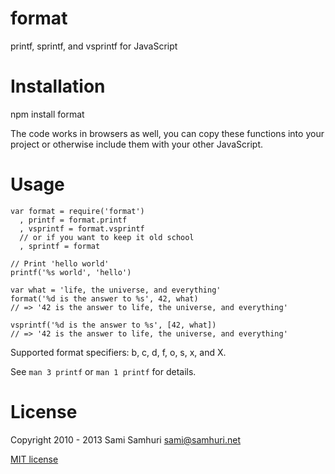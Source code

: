 format
======

printf, sprintf, and vsprintf for JavaScript


Installation
============

npm install format

The code works in browsers as well, you can copy these functions into your project
or otherwise include them with your other JavaScript.

Usage
=====

    var format = require('format')
      , printf = format.printf
      , vsprintf = format.vsprintf
      // or if you want to keep it old school
      , sprintf = format

    // Print 'hello world'
    printf('%s world', 'hello')

    var what = 'life, the universe, and everything'
    format('%d is the answer to %s', 42, what)
    // => '42 is the answer to life, the universe, and everything'

    vsprintf('%d is the answer to %s', [42, what])
    // => '42 is the answer to life, the universe, and everything'

Supported format specifiers: b, c, d, f, o, s, x, and X.

See `man 3 printf` or `man 1 printf` for details.


License
=======

Copyright 2010 - 2013 Sami Samhuri sami@samhuri.net

[MIT license](http://sjs.mit-license.org)

